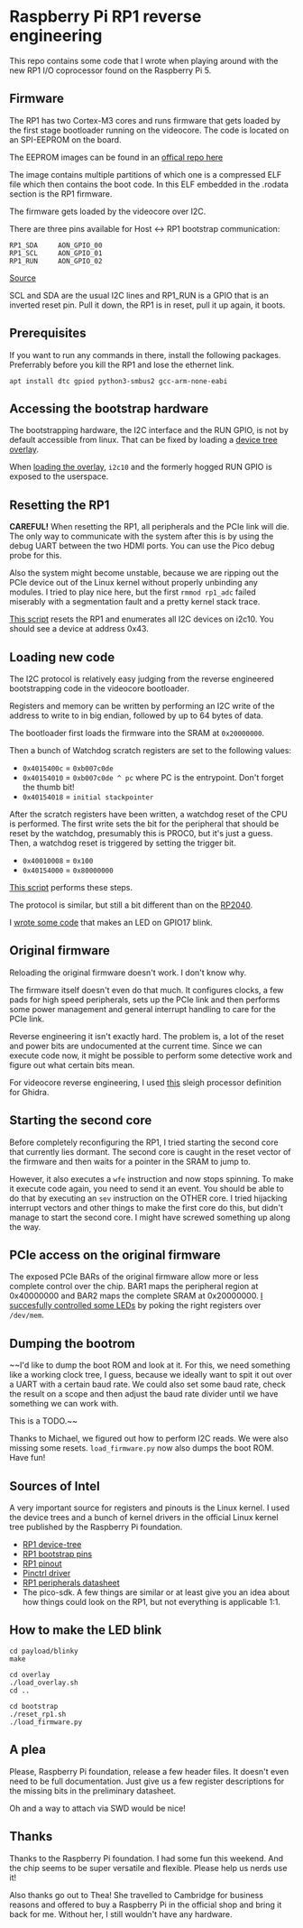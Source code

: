 Raspberry Pi RP1 reverse engineering
====================================

This repo contains some code that I wrote when playing around with the new RP1
I/O coprocessor found on the Raspberry Pi 5.

Firmware
--------

The RP1 has two Cortex-M3 cores and runs firmware that gets loaded by the first
stage bootloader running on the videocore. The code is located on an SPI-EEPROM
on the board.

The EEPROM images can be found in an [offical repo here](https://github.com/raspberrypi/rpi-eeprom)

The image contains multiple partitions of which one is a compressed ELF file
which then contains the boot code. In this ELF embedded in the .rodata section
is the RP1 firmware.

The firmware gets loaded by the videocore over I2C.

There are three pins available for Host <-> RP1 bootstrap communication:

    RP1_SDA     AON_GPIO_00
    RP1_SCL     AON_GPIO_01
    RP1_RUN     AON_GPIO_02

[Source](https://github.com/raspberrypi/linux/blob/rpi-6.1.y/arch/arm/boot/dts/bcm2712-rpi-5-b.dts#L644-L646)

SCL and SDA are the usual I2C lines and RP1_RUN is a GPIO that is an inverted
reset pin. Pull it down, the RP1 is in reset, pull it up again, it boots.

Prerequisites
-------------

If you want to run any commands in there, install the following packages.
Preferrably before you kill the RP1 and lose the ethernet link.

    apt install dtc gpiod python3-smbus2 gcc-arm-none-eabi

Accessing the bootstrap hardware
--------------------------------

The bootstrapping hardware, the I2C interface and the RUN GPIO, is not by
default accessible from linux. That can be fixed by loading a [device tree overlay](overlay/rp1_bootstrap.dtso).

When [loading the overlay](overlay/load_overlay.sh), `i2c10` and the formerly
hogged RUN GPIO is exposed to the userspace.

Resetting the RP1
-----------------

**CAREFUL!** When resetting the RP1, all peripherals and the PCIe link will die.
The only way to communicate with the system after this is by using the debug
UART between the two HDMI ports. You can use the Pico debug probe for this.

Also the system might become unstable, because we are ripping out the PCIe
device out of the Linux kernel without properly unbinding any modules. I tried
to play nice here, but the first `rmmod rp1_adc` failed miserably with a
segmentation fault and a pretty kernel stack trace.

[This script](bootstrap/reset_rp1.sh) resets the RP1 and enumerates all I2C
devices on i2c10. You should see a device at address 0x43.

Loading new code
----------------

The I2C protocol is relatively easy judging from the reverse engineered
bootstrapping code in the videocore bootloader.

Registers and memory can be written by performing an I2C write of the address to
write to in big endian, followed by up to 64 bytes of data.

The bootloader first loads the firmware into the SRAM at `0x20000000`.

Then a bunch of Watchdog scratch registers are set to the following values:

* `0x4015400c` = `0xb007c0de`
* `0x40154010` = `0xb007c0de ^ pc` where PC is the entrypoint. Don't forget the thumb bit!
* `0x40154018` = `initial stackpointer`

After the scratch registers have been written, a watchdog reset of the CPU is
performed. The first write sets the bit for the peripheral that should be reset
by the watchdog, presumably this is PROC0, but it's just a guess. Then, a
watchdog reset is triggered by setting the trigger bit.

* `0x40010008` = `0x100`
* `0x40154000` = `0x80000000`

[This script](bootstrap/load_firmware.py) performs these steps.

The protocol is similar, but still a bit different than on the [RP2040](https://github.com/raspberrypi/pico-sdk/blob/master/src/rp2_common/hardware_watchdog/watchdog.c#L77-L97).

I [wrote some code](payload/blinky/main.c) that makes an LED on GPIO17 blink.

Original firmware
-----------------

Reloading the original firmware doesn't work. I don't know why.

The firmware itself doesn't even do that much. It configures clocks, a few pads
for high speed peripherals, sets up the PCIe link and then performs some power
management and general interrupt handling to care for the PCIe link.

Reverse engineering it isn't exactly hard. The problem is, a lot of the reset
and power bits are undocumented at the current time. Since we can execute code
now, it might be possible to perform some detective work and figure out what
certain bits mean.

For videocore reverse engineering, I used [this](https://github.com/NationalSecurityAgency/ghidra/pull/1147)
sleigh processor definition for Ghidra.

Starting the second core
------------------------

Before completely reconfiguring the RP1, I tried starting the second core that
currently lies dormant. The second core is caught in the reset vector of the
firmware and then waits for a pointer in the SRAM to jump to.

However, it also executes a `wfe` instruction and now stops spinning. To make it
execute code again, you need to send it an event. You should be able to do that
by executing an `sev` instruction on the OTHER core. I tried hijacking interrupt
vectors and other things to make the first core do this, but didn't manage to
start the second core. I might have screwed something up along the way.

PCIe access on the original firmware
------------------------------------

The exposed PCIe BARs of the original firmware allow more or less complete
control over the chip. BAR1 maps the peripheral region at 0x40000000 and BAR2
maps the complete SRAM at 0x20000000. [I succesfully controlled some LEDs](pcie/hacks.py)
by poking the right registers over `/dev/mem`.

Dumping the bootrom
-------------------

~~I'd like to dump the boot ROM and look at it. For this, we need something like
a working clock tree, I guess, because we ideally want to spit it out over a
UART with a certain baud rate. We could also set some baud rate, check the
result on a scope and then adjust the baud rate divider until we have something
we can work with.

This is a TODO.~~

Thanks to Michael, we figured out how to perform I2C reads. We were also missing
some resets. `load_firmware.py` now also dumps the boot ROM. Have fun!

Sources of Intel
----------------

A very important source for registers and pinouts is the Linux kernel. I used
the device trees and a bunch of kernel drivers in the official Linux kernel tree
published by the Raspberry Pi foundation.

* [RP1 device-tree](https://github.com/raspberrypi/linux/blob/rpi-6.1.y/arch/arm/boot/dts/rp1.dtsi)
* [RP1 bootstrap pins](https://github.com/raspberrypi/linux/blob/rpi-6.1.y/arch/arm/boot/dts/bcm2712-rpi-5-b.dts#L644-L646)
* [RP1 pinout](https://github.com/raspberrypi/linux/blob/rpi-6.1.y/arch/arm/boot/dts/bcm2712-rpi-5-b.dts#L682-L737)
* [Pinctrl driver](https://github.com/raspberrypi/linux/blob/rpi-6.1.y/drivers/pinctrl/pinctrl-rp1.c)
* [RP1 peripherals datasheet](https://datasheets.raspberrypi.com/rp1/rp1-peripherals.pdf)
* The pico-sdk. A few things are similar or at least give you an idea about how things could look on the RP1, but not everything is applicable 1:1.

How to make the LED blink
------------------------

    cd payload/blinky
    make

    cd overlay
    ./load_overlay.sh
    cd ..

    cd bootstrap
    ./reset_rp1.sh
    ./load_firmware.py


A plea
------

Please, Raspberry Pi foundation, release a few header files. It doesn't even
need to be full documentation. Just give us a few register descriptions for the
missing bits in the preliminary datasheet.

Oh and a way to attach via SWD would be nice!

Thanks
------

Thanks to the Raspberry Pi foundation. I had some fun this weekend. And the chip
seems to be super versatile and flexible. Please help us nerds use it!

Also thanks go out to Thea! She travelled to Cambridge for business reasons and
offered to buy a Raspberry Pi in the official shop and bring it back for me.
Without her, I still wouldn't have any hardware.
